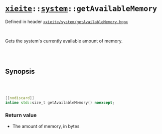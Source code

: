 # [`xieite`](../../README.md)`::`[`system`](../../docs/system.md)`::getAvailableMemory`
Defined in header [`<xieite/system/getAvailableMemory.hpp>`](../../include/xieite/system/getAvailableMemory.hpp)

<br/>

Gets the system's currently available amount of memory.

<br/><br/>

## Synopsis

<br/><br/>

```cpp
[[nodiscard]]
inline std::size_t getAvailableMemory() noexcept;
```
### Return value
- The amount of memory, in bytes

